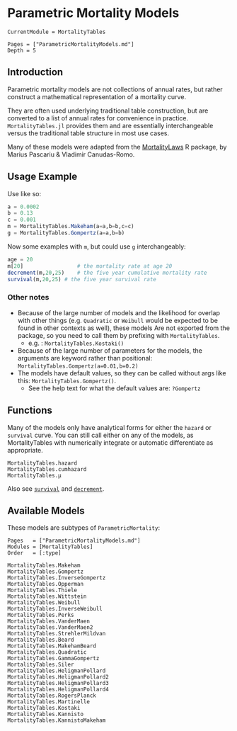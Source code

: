 # Parametric Mortality Models

```@meta
CurrentModule = MortalityTables
```

```@contents
Pages = ["ParametricMortalityModels.md"]
Depth = 5
```

## Introduction

Parametric mortality models are not collections of annual rates, but rather construct a mathematical representation of a mortality curve.

They are often used underlying traditional table construction, but are converted to a list of annual rates for convenience in practice. `MortalityTables.jl` provides them and are essentially interchangeable versus the traditional table structure in most use cases.

Many of these models were adapted from the [MortalityLaws](https://github.com/mpascariu/MortalityLaws) R package, by Marius Pascariu & Vladimir Canudas-Romo.

## Usage Example

Use like so:

```julia
a = 0.0002
b = 0.13
c = 0.001
m = MortalityTables.Makeham(a=a,b=b,c=c)
g = MortalityTables.Gompertz(a=a,b=b)
```

Now some examples with `m`, but could use `g` interchangeably:

```julia
age = 20
m[20]                 # the mortality rate at age 20
decrement(m,20,25)    # the five year cumulative mortality rate
survival(m,20,25) # the five year survival rate
```

### Other notes

- Because of the large number of models and the likelihood for overlap with other things (e.g. `Quadratic` or `Weibull` would be expected to be found in other contexts as well), these models Are not exported from the package, so you need to call them by prefixing with `MortalityTables`. 
  - e.g. : `MortalityTables.Kostaki()`
- Because of the large number of parameters for the models, the arguments are keyword rather than positional: `MortalityTables.Gompertz(a=0.01,b=0.2)`
- The models have default values, so they can be called without args like this: `MortalityTables.Gompertz()`.
  - See the help text for what the default values are: `?Gompertz`

## Functions

Many of the models only have analytical forms for either the `hazard` or `survival` curve. You can still call either on any of the models, as MortalityTables with numerically integrate or automatic differentiate as appropriate.

```@docs
MortalityTables.hazard
MortalityTables.cumhazard
MortalityTables.μ
```

Also see [`survival`](@ref) and [`decrement`](@ref).

## Available Models

These models are subtypes of `ParametricMortality`:

```@index
Pages   = ["ParametricMortalityModels.md"]
Modules = [MortalityTables]
Order   = [:type]
```

```@docs
MortalityTables.Makeham
MortalityTables.Gompertz
MortalityTables.InverseGompertz
MortalityTables.Opperman
MortalityTables.Thiele
MortalityTables.Wittstein
MortalityTables.Weibull
MortalityTables.InverseWeibull
MortalityTables.Perks
MortalityTables.VanderMaen
MortalityTables.VanderMaen2
MortalityTables.StrehlerMildvan
MortalityTables.Beard
MortalityTables.MakehamBeard
MortalityTables.Quadratic
MortalityTables.GammaGompertz
MortalityTables.Siler
MortalityTables.HeligmanPollard
MortalityTables.HeligmanPollard2
MortalityTables.HeligmanPollard3
MortalityTables.HeligmanPollard4
MortalityTables.RogersPlanck
MortalityTables.Martinelle
MortalityTables.Kostaki
MortalityTables.Kannisto
MortalityTables.KannistoMakeham
```